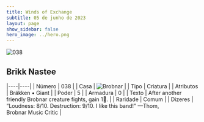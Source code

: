 ```yaml
---
title: Winds of Exchange
subtitle: 05 de junho de 2023
layout: page
show_sidebar: false
hero_image: ../hero.png
---
```


![038](https://mastervault-storage-prod.s3.amazonaws.com/media/card_front/en/600_038_e06309f5cbfb_en.png)


## Brikk Nastee

|----|----|
| Número | 038 |
| Casa | ![Brobnar](https://archonarcana.com/images/thumb/e/e0/Brobnar.png/22px-Brobnar.png "Brobnar") |
| Tipo | Criatura |
| Atributos | Bräkken • Giant |
| Poder | 5 |
| Armadura | 0 |
| Texto | After another friendly Brobnar creature fights, gain 1.  |
| Raridade | Comum |
| Dizeres | ”Loudness: 8/10. Destruction: 9/10. I like this band!” —Thom, Brobnar Music Critic  |
